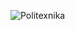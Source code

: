 ![Politexnika](https://media.ztu.edu.ua/wp-content/uploads/2020/02/Group-6-1-1536x465.png)

<!---
Oleksandr-Nagal/Oleksandr-Nagal is a ✨ special ✨ repository because its `README.md` (this file) appears on your GitHub profile.
You can click the Preview link to take a look at your changes.
--->
